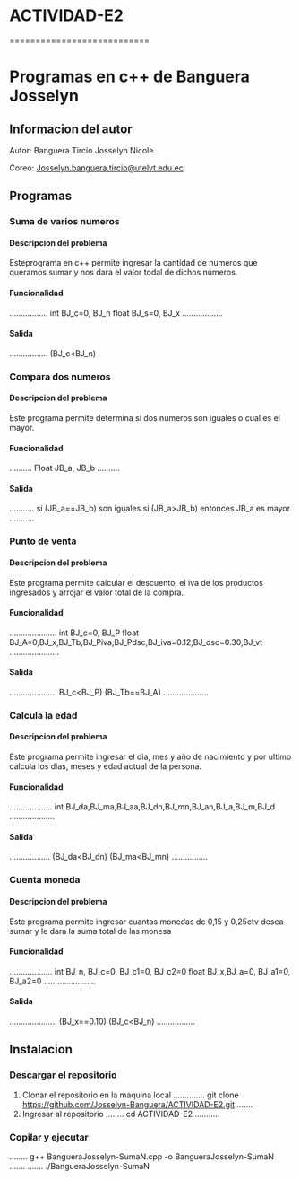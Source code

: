 # ACTIVIDAD-E2
===========================

# Programas en c++ de Banguera Josselyn
## Informacion del autor

Autor: Banguera Tircio Josselyn Nicole

Coreo: Josselyn.banguera.tircio@utelvt.edu.ec

## Programas
### Suma de varios numeros
#### Descripcion del problema
Esteprograma en c++ permite ingresar la cantidad de numeros que queramos sumar y nos dara el valor todal de dichos numeros.
#### Funcionalidad
.................
int BJ_c=0, BJ_n
float BJ_s=0, BJ_x
..................

#### Salida
.................
(BJ_c<BJ_n)

### Compara dos numeros
#### Descripcion del problema
Este programa permite determina si dos numeros son iguales o cual es el mayor.
#### Funcionalidad
..........
Float JB_a, JB_b
..........

#### Salida
...........
si (JB_a==JB_b) son iguales
si (JB_a>JB_b) entonces JB_a es mayor 
...........

### Punto de venta
#### Descripcion del problema
Este programa permite calcular el descuento, el iva de los productos ingresados y arrojar el valor total de la compra.
#### Funcionalidad
.....................
int BJ_c=0, BJ_P
float BJ_A=0,BJ_x,BJ_Tb,BJ_Piva,BJ_Pdsc,BJ_iva=0.12,BJ_dsc=0.30,BJ_vt
......................

#### Salida
.....................
BJ_c<BJ_P)
(BJ_Tb==BJ_A)
....................

### Calcula la edad
#### Descripcion del problema
Este programa permite ingresar el dia, mes y año de nacimiento y por ultimo calcula los dias, meses y edad actual de la persona.

#### Funcionalidad
...................
int BJ_da,BJ_ma,BJ_aa,BJ_dn,BJ_mn,BJ_an,BJ_a,BJ_m,BJ_d
....................

#### Salida
..................
(BJ_da<BJ_dn)
(BJ_ma<BJ_mn)
................
### Cuenta moneda
#### Descripcion del problema
Este programa permite ingresar cuantas monedas de 0,15 y 0,25ctv desea sumar y le dara la suma total de las monesa

#### Funcionalidad
...................
int BJ_n, BJ_c=0, BJ_c1=0, BJ_c2=0
float BJ_x,BJ_a=0, BJ_a1=0, BJ_a2=0
.......................

#### Salida
.....................
(BJ_x==0.10)
(BJ_c<BJ_n)
.................
## Instalacion
### Descargar el repositorio
1. Clonar el repositorio en la maquina local
..............
git clone https://github.com/Josselyn-Banguera/ACTIVIDAD-E2.git
.......
2. Ingresar al repositorio
........
cd ACTIVIDAD-E2
...........
### Copilar y ejecutar 
........
g++ BangueraJosselyn-SumaN.cpp -o BangueraJosselyn-SumaN
.......
.......
./BangueraJosselyn-SumaN

